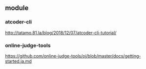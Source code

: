 ## module
### atcoder-cli
http://tatamo.81.la/blog/2018/12/07/atcoder-cli-tutorial/
### online-judge-tools
https://github.com/online-judge-tools/oj/blob/master/docs/getting-started.ja.md

